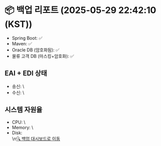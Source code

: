 # 📦 백업 리포트 (2025-05-29 22:42:10 (KST))
- Spring Boot: ✅
- Maven: ✅
- Oracle DB (암호화됨): ✅
- 물류 고객 DB (마스킹+암호화): ✅
## EAI + EDI 상태
- 송신: \
- 수신: \
## 시스템 자원율
- CPU: \
- Memory: \
- Disk: \
\n[🔍 백업 대시보드로 이동](../index.html)

